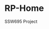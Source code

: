 [header]: # (To generate a html version of this document:)
[pandoc]: # (pandoc README.md -c Templates/github.css -o README.html -s --self-contained)

# RP-Home
SSW695 Project
